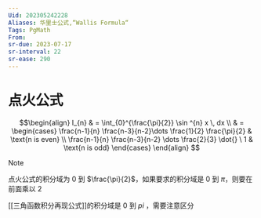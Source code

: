 ```yaml
---
Uid: 202305242228
Aliases: 华里士公式,“Wallis Formula“
Tags: PgMath
From: 
sr-due: 2023-07-17
sr-interval: 22
sr-ease: 290
---
```

# 点火公式

$$\begin{align}
I_{n}  & = \int_{0}^{\frac{\pi}{2}} \sin ^{n} x \, dx  \\
& = \begin{cases}
\frac{n-1}{n} \frac{n-3}{n-2}\dots \frac{1}{2} \frac{\pi}{2}  & \text{n is even}  \\
\frac{n-1}{n} \frac{n-3}{n-2} \dots \frac{2}{3} \dot{} \ 1  &  \text{n is odd}
\end{cases}
\end{align}
$$

> [!NOTE] 
> 点火公式的积分域为 0 到 $\frac{\pi}{2}$，如果要求的积分域是 0 到 $\pi$，则要在前面乘以 2
> 
>  [[三角函数积分再现公式]]的积分域是 0 到 $pi$ ，需要注意区分

